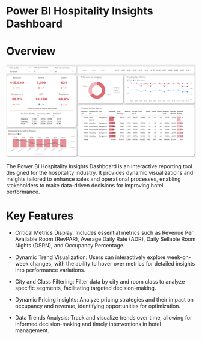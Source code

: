 # Power BI Hospitality Insights Dashboard
# Overview
![Dashboard](https://github.com/Pradyumnaheddur/Power_BI_Dashboard/blob/master/Utils/Dashboard%20Screenshot.png)

The Power BI Hospitality Insights Dashboard is an interactive reporting tool designed for the hospitality industry. It provides dynamic visualizations and insights tailored to enhance sales and operational processes, enabling stakeholders to make data-driven decisions for improving hotel performance.

# Key Features
* Critical Metrics Display: Includes essential metrics such as Revenue Per Available Room (RevPAR), Average Daily Rate (ADR), Daily Sellable Room Nights (DSRN), and Occupancy Percentage.

* Dynamic Trend Visualization: Users can interactively explore week-on-week changes, with the ability to hover over metrics for detailed insights into performance variations.

* City and Class Filtering: Filter data by city and room class to analyze specific segments, facilitating targeted decision-making.

* Dynamic Pricing Insights: Analyze pricing strategies and their impact on occupancy and revenue, identifying opportunities for optimization.

* Data Trends Analysis: Track and visualize trends over time, allowing for informed decision-making and timely interventions in hotel management.
